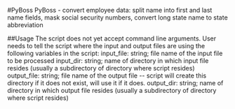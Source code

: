 #PyBoss
PyBoss - convert employee data: split name into first and last name fields, mask social security numbers, 
convert long state name to state abbreviation

##Usage
The script does not yet accept command line arguments. User needs to tell the script where the input and output files are
using the following variables in the script:
input_file: string; file name of the input file to be processed
input_dir: string; name of directory in which input file resides (usually a subdirectory of directory where script resides)
output_file: string; file name of the output file -- script will create this directory if it does not exist, will use it if it does.
output_dir: string; name of directory in which output file resides (usually a subdirectory of directory where script resides)